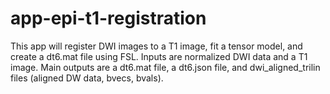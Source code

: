 # app-epi-t1-registration
This app will register DWI images to a T1 image, fit a tensor model, and create a dt6.mat file using FSL. Inputs are normalized DWI data and a T1 image. Main outputs are a dt6.mat file, a dt6.json file, and dwi_aligned_trilin files (aligned DW data, bvecs, bvals).
